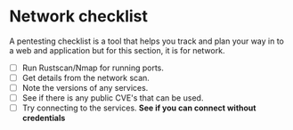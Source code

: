 # Network checklist

A pentesting checklist is a tool that helps you track and plan your way in to a web and application but for this section, it is for network.

- [ ] Run Rustscan/Nmap for running ports.
- [ ] Get details from the network scan.
- [ ] Note the versions of any services.
- [ ] See if there is any public CVE's that can be used.
- [ ] Try connecting to the services. **See if you can connect without credentials**
